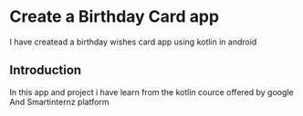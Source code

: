 Create a Birthday Card app 
==========================================

I have createad a birthday wishes card app using kotlin in android

Introduction
------------
In this app and project i have learn from the kotlin cource offered by google And Smartinternz platform


